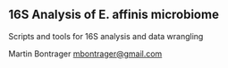 ## 16S Analysis of E. affinis microbiome

Scripts and tools for 16S analysis and data wrangling

Martin Bontrager
mbontrager@gmail.com